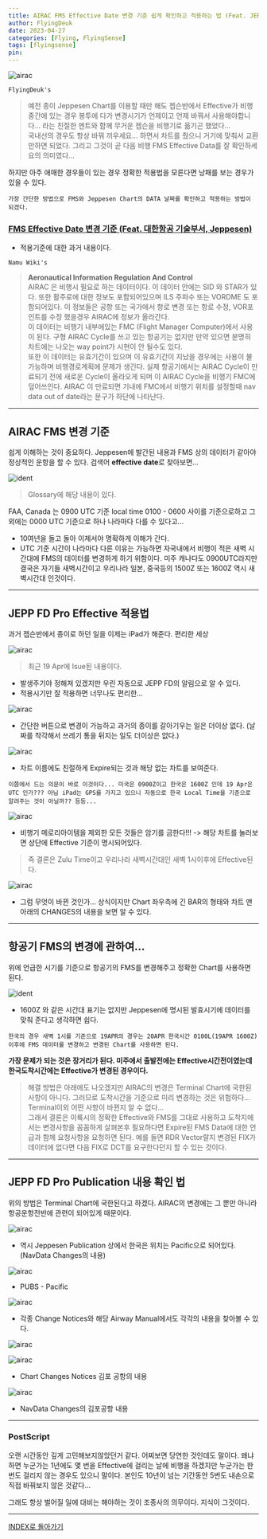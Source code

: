 ```yaml
---
title: AIRAC FMS Effective Date 변경 기준 쉽게 확인하고 적용하는 법 (Feat. JEPP FD Pro)
author: FlyingDeuk
date: 2023-04-27
categories: [Flying, FlyingSense]
tags: [flyingsense]
pin:
---
```


![airac](/img/flying/sense/airac1.jpg)

`FlyingDeuk's`
> 예전 종이 Jeppesen Chart를 이용할 때만 해도 젭슨반에서 Effective가 비행중간에 있는 경우 봉투에 다가 변경시기가 언제이고 언제 바꿔서 사용해야합니다... 라는 친절한 멘트와 함께 무거운 젭슨을 비행기로 옮기곤 했었다... <br>
국내선의 경우도 항상 바꿔 끼우세요... 하면서 차트를 줬으니 거기에 맞춰서 교환만하면 되었다. 그리고 그것이 곧 다음 비행 FMS Effective Data를 잘 확인하세요의 의미였다...

하지만 아주 애매한 경우들이 있는 경우 정확한 적용법을 모른다면 낭패를 보는 경우가 있을 수 있다. 

`가장 간단한 방법으로 FMS와 Jeppesen Chart의 DATA 날짜를 확인하고 적용하는 방법이 되겠다.`

### [FMS Effective Date 변경 기준 (Feat. 대한항공 기술부서, Jeppesen)](/posts/FMS-effective-date/)
- 적용기준에 대한 과거 내용이다. 


`Namu Wiki's`
> **Aeronautical Information Regulation And Control** <br>
AIRAC 은 비행시 필요로 하는 데이터이다. 이 데이터 안에는 SID 와 STAR가 있다. 또한 활주로에 대한 정보도 포함되어있으며 ILS 주파수 또는 VORDME 도 포함되어있다. 이 정보들은 공항 또는 국가에서 항로 변경 또는 항로 수정, VOR포인트를 수정 했을경우 AIRAC에 정보가 올라간다. <br>
이 데이터는 비행기 내부에있는 FMC (Flight Manager Computer)에서 사용이 된다. 구형 AIRAC Cycle를 쓰고 있는 항공기는 없지만 만약 있으면 분명히 차트에는 나오는 way point가 시현이 안 될수도 있다. <br>
또한 이 데이터는 유효기간이 있으며 이 유효기간이 지났을 경우에는 사용이 불가능하며 비행경로계획에 문제가 생긴다. 실제 항공기에서는 AIRAC Cycle이 만료되기 전에 새로운 Cycle이 올라오게 되며 이 AIRAC Cycle을 비행기 FMC에 덮어쓰인다. AIRAC 이 만료되면 기내에 FMC에서 비행기 위치를 설정할때 nav data out of date라는 문구가 하단에 나타난다. 

-----------

## AIRAC FMS 변경 기준
쉽게 이해하는 것이 중요하다. Jeppesen에 발간된 내용과 FMS 상의 데이터가 같아야 정상적인 운항을 할 수 있다. 
검색어 **effective date**로 찾아보면...

![ident](/img/flying/sense/ident1.jpg)
> Glossary에 해당 내용이 있다.

FAA, Canada 는 0900 UTC 기준 local time 0100 - 0600 사이를 기준으로하고 그외에는 0000 UTC 기준으로 하나 나라마다 다를 수 있다고...
- 10여년을 돌고 돌아 이제서야 명확하게 이해가 간다. 
- UTC 기준 시간이 나라마다 다른 이유는 가능하면 자국내에서 비행이 적은 새벽 시간대에 FMS의 데이터를 변경하게 하기 위함이다. 미주 캐나다도 0900UTC라지만 결국은 자기들 새벽시간이고 우리나라 일본, 중국등의 1500Z 또는 1600Z 역시 새벽시간대 인것이다. 

-----------

## JEPP FD Pro Effective 적용법
과거 젭슨반에서 종이로 하던 일을 이제는 iPad가 해준다. 편리한 세상

![airac](/img/flying/sense/airac2.jpg)
> 최근 19 Apr에 Isue된 내용이다. 

- 발생주기야 정해져 있겠지만 우린 자동으로 JEPP FD의 알림으로 알 수 있다. 
- 적용시기만 잘 적용하면 너무나도 편리한...


![airac](/img/flying/sense/airac3.jpg)
- 간단한 버튼으로 변경이 가능하고 과거의 종이를 갈아기우는 일은 더이상 없다. (날짜를 착각해서 쓰레기 통을 뒤지는 일도 더이상은 없다.)


![airac](/img/flying/sense/airac4.jpg)
- 차트 이름에도 친절하게 Expire되는 것과 해당 없는 차트를 보여준다. 

`이쯤에서 드는 의문이 바로 이것이다... 미국은 0900Z이고 한국은 1600Z 인데 19 Apr은 UTC 인가??? 아님 iPad는 GPS를 가지고 있으니 자동으로 한국 Local Time을 기준으로 알려주는 것이 아닐까?? 등등...`


![airac](/img/flying/sense/airac5.jpg)
- 비행기 메로리아이템을 제외한 모든 것들은 암기를 금한다!!! -> 해당 차트를 눌러보면 상단에 Effective 기준이 명시되어있다. 

> 즉 결론은 Zulu Time이고 우리나라 새벽시간대인 새벽 1시이후에 Effective된다. 

![airac](/img/flying/sense/airac6.jpg)
- 그럼 무엇이 바뀐 것인가... 상식이지만 Chart 좌우측에 긴 BAR의 형태와 차트 맨 아래의 CHANGES의 내용을 보면 알 수 있다. 

--------------

## 항공기 FMS의 변경에 관하여...
위에 언급한 시기를 기준으로 항공기의 FMS를 변경해주고 정확한 Chart를 사용하면 된다. 

![ident](/img/flying/sense/ident.jpg)
- 1600Z 와 같은 시간대 표기는 없지만 Jeppesen에 명시된 발효시기에 데이터를 맞춰 준다고 생각하면 쉽다. 

`한국의 경우 새벽 1시를 기준으로 19APR의 경우는 20APR 한국시간 0100L(19APR 1600Z)이후에 FMS 데이터를 변경하고 변경된 Chart를 사용하면 된다.`

**가장 문제가 되는 것은 장거리가 된다. 미주에서 출발전에는 Effective시간전이였는데 한국도착시간에는 Effective가 변경된 경우이다.**

> 해결 방법은 아래에도 나오겠지만 AIRAC의 변경은 Terminal Chart에 국한된 사항이 아니다. 그러므로 도착시간을 기준으로 미리 변경하는 것은 위험하다... Terminal이외 어떤 사항이 바뀐지 알 수 없다... <br>
그래서 결론은 이륙시의 정확한 Effective와 FMS를 그대로 사용하고 도착지에서는 변경사항을 꼼꼼하게 살펴본후 필요하다면 Expire된 FMS Data에 대한 언급과 함께 요청사항을 요청하면 된다. 예를 들면 RDR Vector랄지 변경된 FIX가 데이터에 없다면 다음 FIX로 DCT를 요구한다던지 할 수 있는 것이다.



----------------

## JEPP FD Pro Publication 내용 확인 법
위의 방법은 Terminal Chart에 국한된다고 하겠다. AIRAC의 변경에는 그 뿐만 아니라 항공운항전반에 관련이 되어있게 때문이다. 

![airac](/img/flying/sense/airac8.jpg)
- 역시 Jeppesen Publication 상에서 한국은 위치는 Pacific으로 되어있다. (NavData Changes의 내용)


![airac](/img/flying/sense/airac7.jpg)
- PUBS - Pacific


![airac](/img/flying/sense/airac9.jpg)
- 각종 Change Notices와 해당 Airway Manual에서도 각각의 내용을 찾아볼 수 있다. 


![airac](/img/flying/sense/airac10.jpg)

![airac](/img/flying/sense/airac11.jpg)
- Chart Changes Notices 김포 공항의 내용


![airac](/img/flying/sense/airac12.jpg)
- NavData Changes의 김포공항 내용

--------

### PostScript
오랜 시간동안 깊게 고민해보지않았던거 같다. 어찌보면 당연한 것인데도 말이다. 왜냐하면 누군가는 1년에도 몇 번을 Effective에 걸리는 날에 비행을 하겠지만 누군가는 한번도 걸리지 않는 경우도 있으니 말이다. 본인도 10년이 넘는 기간동안 5번도 내손으로 직접 바꿔보지 않은 것같다...

그래도 항상 벌어질 일에 대비는 해야하는 것이 조종사의 의무이다. 지식이 그것이다. 


-------

[INDEX로 돌아가기](/categories/flyingsense/)
